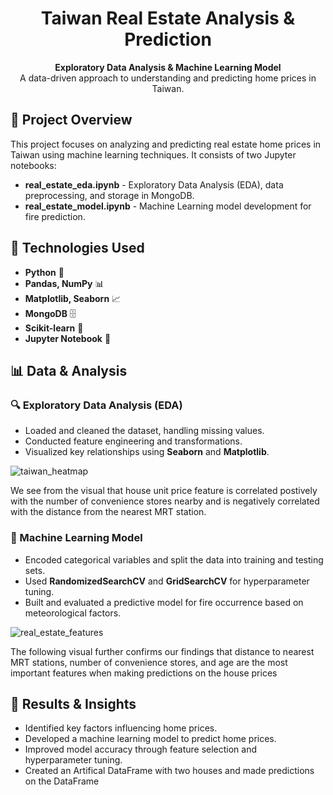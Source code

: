<h1 align="center">Taiwan Real Estate Analysis & Prediction</h1>

<p align="center">
  <strong>Exploratory Data Analysis & Machine Learning Model</strong><br>
  A data-driven approach to understanding and predicting home prices in Taiwan.
</p>

## 📌 Project Overview

This project focuses on analyzing and predicting real estate home prices in Taiwan using machine learning techniques. It consists of two Jupyter notebooks:

- **real_estate_eda.ipynb** - Exploratory Data Analysis (EDA), data preprocessing, and storage in MongoDB.
- **real_estate_model.ipynb** - Machine Learning model development for fire prediction.

## 🚀 Technologies Used

- **Python** 🐍
- **Pandas, NumPy** 📊
- **Matplotlib, Seaborn** 📈
- **MongoDB** 🗄️
- **Scikit-learn** 🤖
- **Jupyter Notebook** 📓

## 📊 Data & Analysis

### 🔍 Exploratory Data Analysis (EDA)
- Loaded and cleaned the dataset, handling missing values.
- Conducted feature engineering and transformations.
- Visualized key relationships using **Seaborn** and **Matplotlib**.

![taiwan_heatmap](https://github.com/user-attachments/assets/2031a1ce-7835-4ded-9c90-75786a1951f3)

We see from the visual that house unit price feature is correlated postively with the number of convenience stores nearby and is negatively correlated with the distance from the nearest MRT station. 


### 🤖 Machine Learning Model
- Encoded categorical variables and split the data into training and testing sets.
- Used **RandomizedSearchCV** and **GridSearchCV** for hyperparameter tuning.
- Built and evaluated a predictive model for fire occurrence based on meteorological factors.

![real_estate_features](https://github.com/user-attachments/assets/c12facf7-e659-48b1-aa02-ebb31d3f51a4)

The following visual further confirms our findings that distance to nearest MRT stations, number of convenience stores, and age are the most important features when making predictions on the house prices


## 📢 Results & Insights
- Identified key factors influencing home prices.
- Developed a machine learning model to predict home prices.
- Improved model accuracy through feature selection and hyperparameter tuning.
- Created an Artifical DataFrame with two houses and made predictions on the DataFrame

